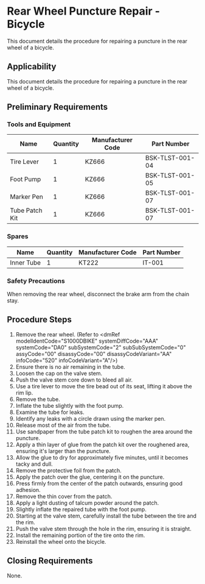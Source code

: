 # Rear Wheel Puncture Repair - Bicycle

This document details the procedure for repairing a puncture in the rear wheel of a bicycle.

## Applicability

This document details the procedure for repairing a puncture in the rear wheel of a bicycle.

## Preliminary Requirements

### Tools and Equipment

| Name             | Quantity | Manufacturer Code | Part Number   |
| ---------------- | -------- | ----------------- | ------------- |
| Tire Lever       | 1        | KZ666             | BSK-TLST-001-04 |
| Foot Pump        | 1        | KZ666             | BSK-TLST-001-05 |
| Marker Pen       | 1        | KZ666             | BSK-TLST-001-07 |
| Tube Patch Kit   | 1        | KZ666             | BSK-TLST-001-07 |

### Spares

| Name         | Quantity | Manufacturer Code | Part Number |
| -------------- | -------- | ----------------- | ----------- |
| Inner Tube    | 1        | KT222             | IT-001       |

### Safety Precautions

When removing the rear wheel, disconnect the brake arm from the chain stay.

## Procedure Steps

1.  Remove the rear wheel. (Refer to &lt;dmRef modelIdentCode="S1000DBIKE" systemDiffCode="AAA" systemCode="DA0" subSystemCode="2" subSubSystemCode="0" assyCode="00" disassyCode="00" disassyCodeVariant="AA" infoCode="520" infoCodeVariant="A"/&gt;)
2.  Ensure there is no air remaining in the tube.
3.  Loosen the cap on the valve stem.
4.  Push the valve stem core down to bleed all air.
5.  Use a tire lever to move the tire bead out of its seat, lifting it above the rim lip.
6.  Remove the tube.
7.  Inflate the tube slightly with the foot pump.
8.  Examine the tube for leaks.
9.  Identify any leaks with a circle drawn using the marker pen.
10. Release most of the air from the tube.
11. Use sandpaper from the tube patch kit to roughen the area around the puncture.
12. Apply a thin layer of glue from the patch kit over the roughened area, ensuring it's larger than the puncture.
13. Allow the glue to dry for approximately five minutes, until it becomes tacky and dull.
14. Remove the protective foil from the patch.
15. Apply the patch over the glue, centering it on the puncture.
16. Press firmly from the center of the patch outwards, ensuring good adhesion.
17. Remove the thin cover from the patch.
18. Apply a light dusting of talcum powder around the patch.
19. Slightly inflate the repaired tube with the foot pump.
20. Starting at the valve stem, carefully install the tube between the tire and the rim.
21. Push the valve stem through the hole in the rim, ensuring it is straight.
22. Install the remaining portion of the tire onto the rim.
23. Reinstall the wheel onto the bicycle.

## Closing Requirements

None.